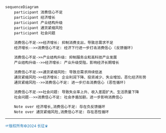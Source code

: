 ```mermaid
sequenceDiagram
    participant 消费信心不足
    participant 经济增长
    participant 产业结构升级
    participant 通货紧缩风险
    participant 社会问题

    消费信心不足->>经济增长: 抑制消费支出，导致总需求不足
    经济增长-->>消费信心不足: 经济下行进一步打击消费信心 (反馈循环)

    消费信心不足->>产业结构升级: 抑制服务业和高科技产业发展
    产业结构升级-->>经济增长: 产业升级受阻，影响经济长期增长

    消费信心不足->>通货紧缩风险: 导致总需求持续低迷
    通货紧缩风险->>经济增长: 企业利润下降、投资减少、失业增加，恶化经济形势
    通货紧缩风险-->>消费信心不足: 进一步打击消费信心 (恶性循环)

    消费信心不足->>社会问题: 导致失业率上升、收入差距扩大、生活质量下降
    社会问题-->>消费信心不足: 社会矛盾加剧，进一步影响消费信心

    Note over 经济增长,消费信心不足: 存在负反馈循环
    Note over 通货紧缩风险,消费信心不足: 存在恶性循环
```
---
<span style="color:#1f77b4; font-weight:; font-size:12px;">☞版权所有©2024 长征♛</span>
